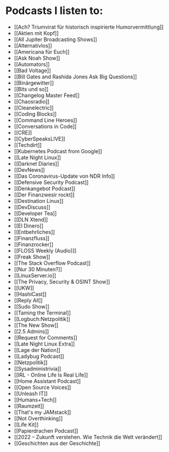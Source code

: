 # Podcasts I listen to:

 - [[Ach? Triumvirat für historisch inspirierte Humorvermittlung]]
 - [[Aktien mit Kopf]]
 - [[All Jupiter Broadcasting Shows]]
 - [[Alternativlos]]
 - [[Americana für Euch]]
 - [[Ask Noah Show]]
 - [[Automators]]
 - [[Bad Voltage]]
 - [[Bill Gates and Rashida Jones Ask Big Questions]]
 - [[Binärgewitter]]
 - [[Bits und so]]
 - [[Changelog Master Feed]]
 - [[Chaosradio]]
 - [[Cleanelectric]]
 - [[Coding Blocks]]
 - [[Command Line Heroes]]
 - [[Conversations in Code]]
 - [[CRE]]
 - [[CyberSpeaksLIVE]]
 - [[Techdirt]]
 - [[Kubernetes Podcast from Google]]
 - [[Late Night Linux]]
 - [[Darknet Diaries]]
 - [[DevNews]]
 - [[Das Coronavirus-Update von NDR Info]]
 - [[Defensive Security Podcast]]
 - [[Denkangebot Podcast]]
 - [[Der Finanzwesir rockt]]
 - [[Destination Linux]]
 - [[DevDiscuss]]
 - [[Developer Tea]]
 - [[DLN Xtend]]
 - [[El Dinero]]
 - [[Entbehrliches]]
 - [[Finanzfluss]]
 - [[Finanzrocker]]
 - [[FLOSS Weekly (Audio)]]
 - [[Freak Show]]
 - [[The Stack Overflow Podcast]]
 - [[Nur 30 Minuten?]]
 - [[LinuxServer.io]]
 - [[The Privacy, Security & OSINT Show]]
 - [[UKW]]
 - [[HashiCast]]
 - [[Reply All]]
 - [[Sudo Show]]
 - [[Taming the Terminal]]
 - [[Logbuch:Netzpolitik]]
 - [[The New Show]]
 - [[2.5 Admins]]
 - [[Request for Comments]]
 - [[Late Night Linux Extra]]
 - [[Lage der Nation]]
 - [[Ladybug Podcast]]
 - [[Netzpolitik]]
 - [[Sysadministrivia]]
 - [[IRL - Online Life Is Real Life]]
 - [[Home Assistant Podcast]]
 - [[Open Source Voices]]
 - [[Unleash IT]]
 - [[Humans+Tech]]
 - [[Raumzeit]]
 - [[That's my JAMstack]]
 - [[Not Overthinking]]
 - [[Life Kit]]
 - [[Papierdrachen Podcast]]
 - [[2022 – Zukunft verstehen. Wie Technik die Welt verändert]]
 - [[Geschichten aus der Geschichte]]